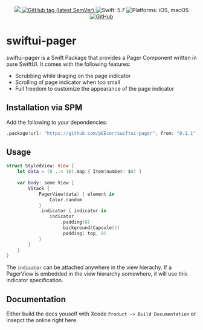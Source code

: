 <p align="center">
    <a href="https://github.com/pEEcor/swiftui-pager/actions/workflows/ci.yml">
        <img src="https://github.com/pEEcor/swiftui-pager/actions/workflows/ci.yml/badge.svg?branch=main"
    </a>
    <a href="https://github.com/pEEcor/swiftui-pager/tags">
        <img alt="GitHub tag (latest SemVer)"
             src="https://img.shields.io/github/v/tag/pEEcor/swiftui-pager?label=version">
    </a>
    <img src="https://img.shields.io/badge/Swift-5.7-red"
         alt="Swift: 5.7">
    <img src="https://img.shields.io/badge/Platforms-iOS,macOS-orange"
        alt="Platforms: iOS, macOS">
    <a href="https://github.com/pEEcor/swiftui-pager/blob/main/LICENSE">
        <img alt="GitHub" 
             src="https://img.shields.io/github/license/pEEcor/swiftui-pager">
    </a>
</p>

# swiftui-pager

swiftui-pager is a Swift Package that provides a Pager Component written in pure SwiftUI. It comes
with the following features:

- Scrubbing while draging on the page indicator
- Scrolling of page indicator when too small
- Full freedom to customize the appearance of the page indicator

## Installation via SPM

Add the following to your dependencies:
```Swift
.package(url: "https://github.com/pEEcor/swiftui-pager", from: "0.1.1")
```

## Usage

```Swift
struct StyledView: View {
    let data = (0 ..< 10).map { Item(number: $0) }
    
    var body: some View {
        VStack {
            PagerView(data) { element in
                Color.random
            }
            .indicator { indicator in
                indicator
                    .padding(8)
                    .background(Capsule())
                    .padding(.top, 8)
            }
        }
    }
}
```

The `indicator` can be attached anywhere in the view hierachy. If a PagerView is embedded in the 
view hierarchy somewhere, it will use this indicator specification.

## Documentation

Either build the docs youself with Xcode `Product -> Build Documentation` or insepct the online
right here.

